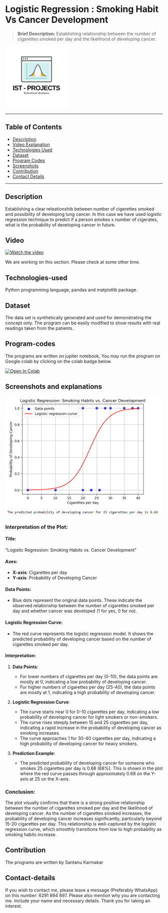 #  Logistic Regression : Smoking Habit Vs Cancer Development
> **Brief Description:** Establishing relationship between the number of cigarettes smoked per day and the likelihood of developing cancer.
> 
![Project Logo](ISTProjects.png)

---

## Table of Contents

- [Description](#description)
- [Video Explanation](#video)
- [Technologies Used](#technologies-used)
- [Dataset](#dataset)
- [Program Codes ](#program-codes)
- [Screenshots](#screenshots-and-explanations)
- [Contribution](#contributipn)
- [Contact Details](#contact-details)

---

## Description

Establishing a clear releationshib between number of cigerettes smoked and possibility of developing lung cancer. In this case we have used logistic regression technique to predict if a person smokes x number of cigerates, what is the probability of developing cancer in future.

## Video

[![Watch the video](https://img.youtube.com/vi/uJk649mToZc/hqdefault.jpg)](https://www.youtube.com/watch?v=uJk649mToZc) 


We are working on this section. Please check at some other time.

## Technologies-used

Python programming language, pandas and matplotlib package.

## Dataset

The data set is synthetically generated and used for demonstrating the concept only. The program can be easily modified to show results with real readings taken from the patients.

## Program-codes

The programs are written on jupiter notebook, You may run the program on Google colab by clicking on the colab badge below.

[![Open In Colab](https://colab.research.google.com/assets/colab-badge.svg)](https://colab.research.google.com/github/fromsantanu/Project4-IST-Logistic-Regression-Smoking-Habit-Vs-Cancer-Development/blob/main/Project4-IST-Logistic-Regression-Smoking-Habit-Vs-Cancer-Development.ipynb)

## Screenshots and explanations

![Program Output](output.png)

### Interpretation of the Plot:

#### Title:
"Logistic Regression: Smoking Habits vs. Cancer Development"

#### Axes:
- **X-axis**: Cigarettes per day
- **Y-axis**: Probability of Developing Cancer

#### Data Points:
- Blue dots represent the original data points. These indicate the observed relationship between the number of cigarettes smoked per day and whether cancer was developed (1 for yes, 0 for no).

#### Logistic Regression Curve:
- The red curve represents the logistic regression model. It shows the predicted probability of developing cancer based on the number of cigarettes smoked per day.

#### Interpretation:
1. **Data Points**:
   - For lower numbers of cigarettes per day (0-10), the data points are mostly at 0, indicating a low probability of developing cancer.
   - For higher numbers of cigarettes per day (25-40), the data points are mostly at 1, indicating a high probability of developing cancer.

2. **Logistic Regression Curve**:
   - The curve starts near 0 for 0-10 cigarettes per day, indicating a low probability of developing cancer for light smokers or non-smokers.
   - The curve rises steeply between 15 and 25 cigarettes per day, indicating a rapid increase in the probability of developing cancer as smoking increases.
   - The curve approaches 1 for 30-40 cigarettes per day, indicating a high probability of developing cancer for heavy smokers.

3. **Prediction Example**:
   - The predicted probability of developing cancer for someone who smokes 25 cigarettes per day is 0.68 (68%). This is shown in the plot where the red curve passes through approximately 0.68 on the Y-axis at 25 on the X-axis.

### Conclusion:
The plot visually confirms that there is a strong positive relationship between the number of cigarettes smoked per day and the likelihood of developing cancer. As the number of cigarettes smoked increases, the probability of developing cancer increases significantly, particularly beyond 15-20 cigarettes per day. This relationship is well-captured by the logistic regression curve, which smoothly transitions from low to high probability as smoking habits increase.

## Contribution

The programs are written by Santanu Karmakar

## Contact-details

If you wish to contact me, please leave a message (Preferably WhatsApp) on this number: 6291 894 897.
Please also mention why you are contacting me. Include your name and necessary details.
Thank you for taking an interest.
